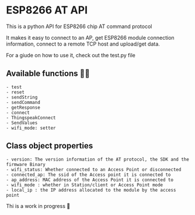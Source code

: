 # ESP8266 AT API

This is a python API for ESP8266 chip AT command protocol 

It makes it easy to connect to an AP, get ESP8266 module connection information, connect to a remote TCP host and upload/get data.

For a giude on how to use it, check out the test.py file

## Available functions 👨‍💻️

	- test
	- reset
	- sendString
	- sendCommand
	- getResponse
	- connect
	- ThingspeakConnect
	- SendValues
	- wifi_mode: setter

## Class object properties

	- version: The version information of the AT protocol, the SDK and the firmware Binary
	- wifi_status: Whether connected to an Access Point or disconnected
	- connected_ap: The ssid of the Access point it is connected to
	- ap_address: MAC address of the Access Point it is connected to
	- wifi_mode : whether in Station/client or Access Point mode
	- local_ip : the IP address allocated to the module by the access point
	
Thi is a work in progress 🐍️
